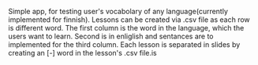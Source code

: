 Simple app, for testing user's vocabolary of any language(currently implemented for finnish). Lessons can be created via .csv file as each row is different word. The first column is the word in the language, which the users want to learn. Second is in enliglish and sentances are to implemented for the third column. Each lesson is separated in slides by creating an [-] word in the lesson's .csv file.is 
